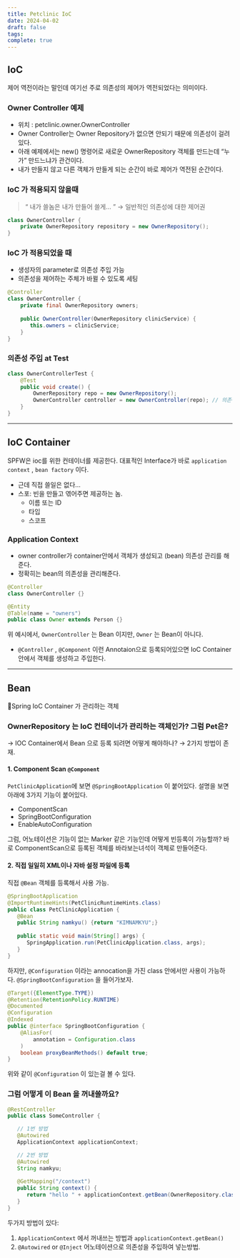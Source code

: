 ```yaml
---
title: Petclinic IoC
date: 2024-04-02
draft: false
tags: 
complete: true
---
```

## IoC
제어 역전이라는 말인데 여기선 주로 의존성의 제어가 역전되었다는 의미이다.

### Owner Controller 예제
- 위치 : petclinic.owner.OwnerController
- Owner Controller는 Owner Repository가 없으면 안되기 때문에 의존성이 걸려있다.
- 아래 예제에서는 new() 명령어로 새로운 OwnerRepository 객체를 만드는데 “누가” 만드느냐가 관건이다.
- 내가 만들지 않고 다른 객체가 만들게 되는 순간이 바로 제어가 역전된 순간이다.

### IoC 가 적용되지 않을때
> “ 내가 쓸놈은 내가 만들어 쓸게… ” → 일반적인 의존성에 대한 제어권
```java
class OwnerController {
	private OwnerRepository repository = new OwnerRepository();
}
```


### IoC 가 적용되었을 때
- 생성자의 parameter로 의존성 주입 가능
- 의존성을 제어하는 주체가 바뀔 수 있도록 세팅
```java
@Controller  
class OwnerController {
	private final OwnerRepository owners;
	
	public OwnerController(OwnerRepository clinicService) {  
	   this.owners = clinicService;  
	}
}
```

### 의존성 주입 at Test
```java
class OwnerControllerTest {
	@Test
	public void create() {
		OwnerRepository repo = new OwnerRepository();
		OwnerController controller = new OwnerController(repo); // 의존성 주입
	}
}
```

---
## IoC Container
SPFW은 ioc를 위한 컨테이너를 제공한다. 대표적인 Interface가 바로 `application context` , `bean factory` 이다.
- 근데 직접 쓸일은 없다…
- 스포: 빈을 만들고 엮어주면 제공하는 놈.
	- 이름 또는 ID
	- 타입
	- 스코프

### Application Context
- owner controller가 container안에서 객체가 생성되고 (bean) 의존성 관리를 해준다.
- 정확히는 bean의 의존성을 관리해준다.

```java
@Controller  
class OwnerController {}

@Entity  
@Table(name = "owners")  
public class Owner extends Person {}
```

위 예시에서, `OwnerController` 는 Bean 이지만, `Owner` 는 Bean이 아니다.
- `@Controller` , `@Component` 이런 Annotaion으로 등록되어있으면 IoC Container 안에서 객체를 생성하고 주입한다.

----
## Bean
Spring IoC Container 가 관리하는 객체

### OwnerRepository 는 IoC 컨테이너가 관리하는 객체인가? 그럼 Pet은?
→ IOC Container에서 Bean 으로 등록 되려면 어떻게 해야하나?
→ 2가지 방법이 존재.

#### 1. Component Scan `@Component`
`PetClinicApplication`에 보면 `@SpringBootApplication` 이 붙어있다. 설명을 보면 아래에 3가지 기능이 붙어있다.
- ComponentScan
- SpringBootConfiguration
- EnableAutoConfiguration

그럼, 어노테이션은 기능이 없는 Marker 같은 기능인데 어떻게 빈등록이 가능할까? 바로 ComponentScan으로 등록된 객체를 바라보는녀석이 객체로 만들어준다.

#### 2. 직접 일일히 XML이나 자바 설정 파일에 등록
직접 `@Bean` 객체를 등록해서 사용 가능.
```java
@SpringBootApplication  
@ImportRuntimeHints(PetClinicRuntimeHints.class)  
public class PetClinicApplication {  
   @Bean  
   public String namkyu() {return "KIMNAMKYU";}  
   
   public static void main(String[] args) {  
      SpringApplication.run(PetClinicApplication.class, args);  
   }  
}
```

하지만, `@Configuration` 이라는 annocation을 가진 class 안에서만 사용이 가능하다. `@SpringBootConfiguration` 을 들어가보자.

```java
@Target({ElementType.TYPE})  
@Retention(RetentionPolicy.RUNTIME)  
@Documented  
@Configuration  
@Indexed  
public @interface SpringBootConfiguration {  
    @AliasFor(  
        annotation = Configuration.class  
    )  
    boolean proxyBeanMethods() default true;  
}
```
위와 같이 `@Configuration` 이 있는걸 볼 수 있다.

### 그럼 어떻게 이 Bean 을 꺼내쓸까요?
```java
@RestController  
public class SomeController {  

   // 1번 방법
   @Autowired 
   ApplicationContext applicationContext;  

   // 2번 방법
   @Autowired  
   String namkyu;  
  
   @GetMapping("/context")  
   public String context() {  
      return "hello " + applicationContext.getBean(OwnerRepository.class);  
   }  
}
```

두가지 방법이 있다:
1. `ApplicationContext` 에서 꺼내쓰는 방법과 `applicationContext.getBean()`
2. `@Autowired` or `@Inject` 어노테이션으로 의존성을 주입하여 넣는방법.
